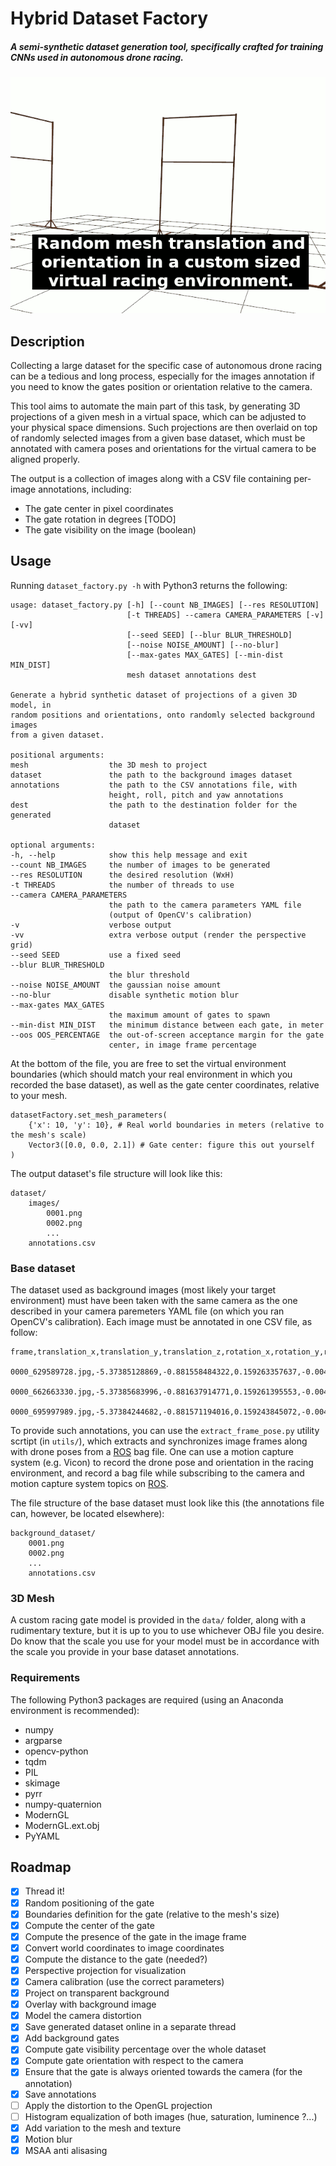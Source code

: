 # Hybrid Dataset Factory

##### A semi-synthetic dataset generation tool, specifically crafted for training CNNs used in autonomous drone racing.

![Hybrid image generation example](animation.gif)

## Description

Collecting a large dataset for the specific case of autonomous drone racing can be a tedious and long process, especially for the images annotation if you need to know the gates position or orientation relative to the camera.

This tool aims to automate the main part of this task, by generating 3D projections of a given mesh in a virtual space, which can be adjusted to your physical space dimensions. Such projections are then overlaid on top of randomly selected images from a given base dataset, which must be annotated with camera poses and orientations for the virtual camera to be aligned properly.

The output is a collection of images along with a CSV file containing per-image annotations, including:

- The gate center in pixel coordinates
- The gate rotation in degrees [TODO]
- The gate visibility on the image (boolean)

## Usage

Running `dataset_factory.py -h` with Python3 returns the following:

```
usage: dataset_factory.py [-h] [--count NB_IMAGES] [--res RESOLUTION]
						  [-t THREADS] --camera CAMERA_PARAMETERS [-v] [-vv]
						  [--seed SEED] [--blur BLUR_THRESHOLD]
						  [--noise NOISE_AMOUNT] [--no-blur]
						  [--max-gates MAX_GATES] [--min-dist MIN_DIST]
						  mesh dataset annotations dest

Generate a hybrid synthetic dataset of projections of a given 3D model, in
random positions and orientations, onto randomly selected background images
from a given dataset.

positional arguments:
mesh                  the 3D mesh to project
dataset               the path to the background images dataset
annotations           the path to the CSV annotations file, with
					  height, roll, pitch and yaw annotations
dest                  the path to the destination folder for the generated
					  dataset

optional arguments:
-h, --help            show this help message and exit
--count NB_IMAGES     the number of images to be generated
--res RESOLUTION      the desired resolution (WxH)
-t THREADS            the number of threads to use
--camera CAMERA_PARAMETERS
					  the path to the camera parameters YAML file
					  (output of OpenCV's calibration)
-v                    verbose output
-vv                   extra verbose output (render the perspective grid)
--seed SEED           use a fixed seed
--blur BLUR_THRESHOLD
					  the blur threshold
--noise NOISE_AMOUNT  the gaussian noise amount
--no-blur             disable synthetic motion blur
--max-gates MAX_GATES
					  the maximum amount of gates to spawn
--min-dist MIN_DIST   the minimum distance between each gate, in meter
--oos OOS_PERCENTAGE  the out-of-screen acceptance margin for the gate
					  center, in image frame percentage
```

At the bottom of the file, you are free to set the virtual environment boundaries (which should match your real environment in which you recorded the base dataset), as well as the gate center coordinates, relative to your mesh.

```
datasetFactory.set_mesh_parameters(
	{'x': 10, 'y': 10}, # Real world boundaries in meters (relative to the mesh's scale)
	Vector3([0.0, 0.0, 2.1]) # Gate center: figure this out yourself
)
```

The output dataset's file structure will look like this:

```
dataset/
	images/
		0001.png
		0002.png
		...
	annotations.csv
```

### Base dataset

The dataset used as background images (most likely your target environment) must
have been taken with the same camera as the one described in your camera paremeters
YAML file (on which you ran OpenCV's calibration).
Each image must be annotated in one CSV file, as follow:

```
frame,translation_x,translation_y,translation_z,rotation_x,rotation_y,rotation_z,rotation_w,timestamp
 0000_629589728.jpg,-5.37385128869,-0.881558484322,0.159263357637,-0.00440469629754,-0.000679782844326,0.0768049529211,0.997036175749,0000_624666278
 0000_662663330.jpg,-5.37385683996,-0.881637914771,0.159261395553,-0.0044149173031,-0.000628436278144,0.0767958666096,0.997036864135,0000_664726891
 0000_695997989.jpg,-5.37384244682,-0.881571194016,0.159243845072,-0.00446504952991,-0.000594139084393,0.0768650390116,0.997031331558,0000_694637474
```

To provide such annotations, you can use the `extract_frame_pose.py` utility scrtipt (in `utils/`),
which extracts and synchronizes image frames along with drone poses from a [ROS](http://www.ros.org/) bag file.
One can use a motion capture system (e.g. Vicon) to record the drone pose and orientation
in the racing environment, and record a bag file while subscribing to the camera
and motion capture system topics on [ROS](http://www.ros.org/).

The file structure of the base dataset must look like this (the annotations file can, however, be located elsewhere):

```
background_dataset/
	0001.png
	0002.png
	...
	annotations.csv
```

### 3D Mesh

A custom racing gate model is provided in the `data/` folder, along with a rudimentary
texture, but it is up to you to use whichever OBJ file you desire.
Do know that the scale you use for your model must be in accordance with the scale you provide in your base dataset annotations.

### Requirements

The following Python3 packages are required (using an Anaconda environment is recommended):

- numpy
- argparse
- opencv-python
- tqdm
- PIL
- skimage
- pyrr
- numpy-quaternion
- ModernGL
- ModernGL.ext.obj
- PyYAML

## Roadmap

- [x] Thread it!
- [x] Random positioning of the gate
- [x] Boundaries definition for the gate (relative to the mesh's size)
- [x] Compute the center of the gate
- [x] Compute the presence of the gate in the image frame
- [x] Convert world coordinates to image coordinates
- [x] Compute the distance to the gate (needed?)
- [x] Perspective projection for visualization
- [x] Camera calibration (use the correct parameters)
- [x] Project on transparent background
- [x] Overlay with background image
- [x] Model the camera distortion
- [x] Save generated dataset online in a separate thread
- [x] Add background gates
- [x] Compute gate visibility percentage over the whole dataset
- [x] Compute gate orientation with respect to the camera
- [x] Ensure that the gate is always oriented towards the camera (for the annotation)
- [x] Save annotations
- [ ] Apply the distortion to the OpenGL projection
- [ ] Histogram equalization of both images (hue, saturation, luminence ?...)
- [x] Add variation to the mesh and texture
- [x] Motion blur
- [x] MSAA anti alisasing
